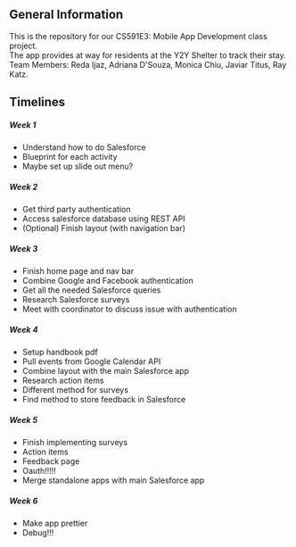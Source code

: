 ## General Information
This is the repository for our CS591E3: Mobile App Development class project.  
The app provides at way for residents at the Y2Y Shelter to track their stay.  
Team Members: Reda Ijaz, Adriana D'Souza, Monica Chiu, Javiar Titus, Ray Katz.

## Timelines
##### Week 1
* Understand how to do Salesforce 
* Blueprint for each activity 
* Maybe set up slide out menu?

##### Week 2
* Get third party authentication 
* Access salesforce database using REST API 
* (Optional) Finish layout (with navigation bar)

##### Week 3
* Finish home page and nav bar 
* Combine Google and Facebook authentication 
* Get all the needed Salesforce queries 
* Research Salesforce surveys 
* Meet with coordinator to discuss issue with authentication

##### Week 4
* Setup handbook pdf 
* Pull events from Google Calendar API 
* Combine layout with the main Salesforce app 
* Research action items 
* Different method for surveys 
* Find method to store feedback in Salesforce

##### Week 5
* Finish implementing surveys 
* Action items 
* Feedback page 
* Oauth!!!!! 
* Merge standalone apps with main Salesforce app

##### Week 6
* Make app prettier 
* Debug!!!

